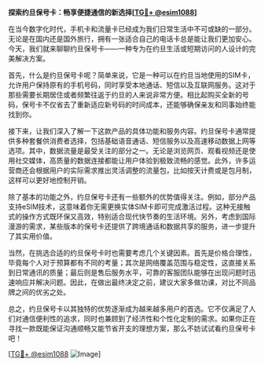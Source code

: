 **探索约旦保号卡：畅享便捷通信的新选择[[TG💪+ @esim1088](https://t.me/s/esim1088)]**

在当今数字化时代，手机卡和流量卡已经成为我们日常生活中不可或缺的一部分。无论是在国内还是国外旅行，拥有一张适合自己的电话卡总是能让我们更加安心。今天，我们就来聊聊约旦保号卡——一种专为在约旦生活或短期访问的人设计的完美解决方案。

首先，什么是约旦保号卡呢？简单来说，它是一种可以在约旦当地使用的SIM卡，允许用户保持原有的手机号码，同时享受本地通话、短信以及互联网服务。这对于那些需要长期居住或者频繁往返于约旦的人来说非常方便。相比起购买全新的号码，保号卡不仅省去了重新适应新号码的时间成本，还能够确保亲友和同事始终能找到你。

接下来，让我们深入了解一下这款产品的具体功能和服务内容。约旦保号卡通常提供多种套餐供消费者选择，包括基础语音通话、短信服务以及高速移动数据上网等选项。其中，数据流量是最受关注的部分之一。无论是浏览网页、观看视频还是使用社交媒体，高质量的数据连接都能让用户体验到极致流畅的感觉。此外，许多运营商还会根据用户的实际需求推出灵活调整的流量包，比如按天计费或是包月制，这样可以更好地控制开销。

除了基本的功能之外，约旦保号卡还有一些额外的优势值得关注。例如，部分产品支持eSIM技术，这意味着你无需更换实体SIM卡即可完成激活过程。这种无接触式的操作方式既环保又高效，特别适合现代快节奏的生活环境。另外，考虑到国际漫游的需求，某些版本的保号卡还提供了跨境通话和数据共享的服务，进一步提升了其实用价值。

当然，在挑选合适的约旦保号卡时也需要考虑几个关键因素。首先是价格合理性，毕竟每个人对于预算都有不同的考量；其次是网络覆盖范围与稳定性，这直接关系到日常通讯的质量；最后则是售后服务水平，可靠的客服团队能够在出现问题时迅速响应并解决问题。因此，在做出最终决定之前，建议大家多做功课，对比不同品牌之间的优劣之处。

总之，约旦保号卡以其独特的优势逐渐成为越来越多用户的首选。它不仅满足了人们对通信便利性的追求，同时也兼顾到了经济性和个性化定制的需求。如果你正在寻找一款既能保证沟通顺畅又能节省开支的理想方案，那么不妨试试看约旦保号卡吧！

[[TG💪+ @esim1088](https://t.me/s/esim1088) ![Image](https://i.postimg.cc/4NQfJmqS/Snipaste-2025-05-13-00-14-12.png)]